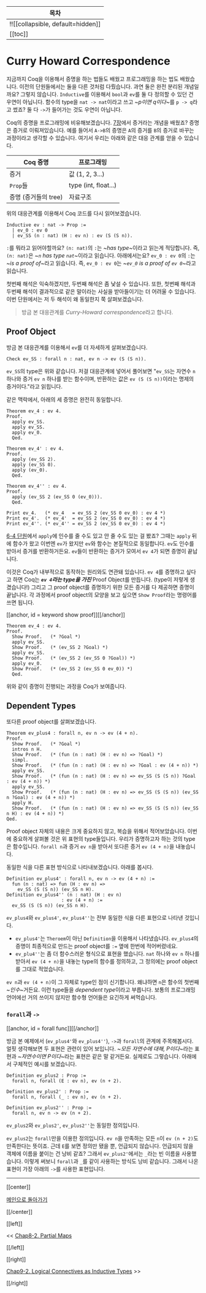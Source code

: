 | 목차 |
|-------------------|
|!![[collapsible, default=hidden]]  |
|[[toc]]|

# Curry Howard Correspondence

지금까지 Coq을 이용해서 증명을 하는 법들도 배웠고 프로그래밍을 하는 법도 배웠습니다. 이전의 단원들에서는 둘을 다른 것처럼 다뤘습니다. 과연 둘은 완전 분리된 개념일까요? 그렇지 않습니다. `Inductive`를 이용해서 `bool`과 `ev`를 둘 다 정의할 수 있던 건 우연이 아닙니다. 함수의 type을 `nat -> nat`이라고 쓰고 ~_p이면 q이다_~를 `p -> q`라고 썼죠? 둘 다 `->`가 들어가는 것도 우연이 아닙니다.

Coq의 증명을 프로그래밍에 비유해보겠습니다. [7장](Chap7-2.html#refevidence)에서 증거라는 개념을 배웠죠? 증명은 증거로 이뤄져있습니다. 예를 들어서 `A->B`의 증명은 `A`의 증거를 `B`의 증거로 바꾸는 과정이라고 생각할 수 있습니다. 여기서 우리는 아래와 같은 대응 관계를 얻을 수 있습니다.

| Coq 증명                 | 프로그래밍  |
|--------------------------|-------------|
| 증거                     | 값 (1, 2, 3...)  |
| `Prop`들                 | type (int, float...)  |
| 증명 (증거들의 tree)      | 자료구조      |

위의 대응관계를 이용해서 Coq 코드를 다시 읽어보겠습니다.

```coq, line_num
Inductive ev : nat -> Prop :=
  | ev_0 : ev 0
  | ev_SS (n : nat) (H : ev n) : ev (S (S n)).
```

`:`를 뭐라고 읽어야할까요? `(n: nat)`의 `:`는 ~_has type_~이라고 읽는게 적당합니다. 즉, `(n: nat)`은 ~_`n` has type `nat`_~이라고 읽습니다. 아래에서는요? `ev_0 : ev 0`의 `:`는 ~_is a proof of_~라고 읽습니다. 즉, `ev_0 : ev 0`는 ~_`ev_0` is a proof of `ev 0`_~라고 읽습니다.

첫번째 해석은 익숙하겠지만, 두번째 해석은 좀 낯설 수 있습니다. 또한, 첫번째 해석과 두번째 해석이 결과적으로 같은 말이라는 사실을 받아들이기는 더 어려울 수 있습니다. 이번 단원에서는 저 두 해석이 왜 동일한지 쭉 살펴보겠습니다.

> 방금 본 대응관계를 *Curry-Howard correspondence*라고 합니다.

## Proof Object

방금 본 대응관계를 이용해서 `ev`를 더 자세하게 살펴보겠습니다.

```coq, line_num
Check ev_SS : forall n : nat, ev n -> ev (S (S n)).
```

`ev_SS`의 type은 위와 같습니다. 저걸 대응관계에 넣어서 풀어보면 "`ev_SS`는 자연수 `n` 하나와 증거 `ev n` 하나를 받는 함수이며, 반환하는 값은 `ev (S (S n))`이라는 명제의 증거이다."라고 읽힙니다.

같은 맥락에서, 아래의 세 증명은 완전히 동일합니다.

```coq, line_num
Theorem ev_4 : ev 4.
Proof.
  apply ev_SS.
  apply ev_SS.
  apply ev_0.
  Qed.

Theorem ev_4' : ev 4.
Proof.
  apply (ev_SS 2).
  apply (ev_SS 0).
  apply (ev_0).
  Qed.

Theorem ev_4'' : ev 4.
Proof.
  apply (ev_SS 2 (ev_SS 0 (ev_0))).
  Qed.

Print ev_4.   (* ev_4   = ev_SS 2 (ev_SS 0 ev_0) : ev 4 *)
Print ev_4'.  (* ev_4'  = ev_SS 2 (ev_SS 0 ev_0) : ev 4 *)
Print ev_4''. (* ev_4'' = ev_SS 2 (ev_SS 0 ev_0) : ev 4 *)
```

[6-4 단원](Chap6-4.html)에서 `apply`에 인수를 줄 수도 있고 안 줄 수도 있는 걸 봤죠? 그때는 `apply` 뒤에 함수가 왔고 이번엔 `ev`가 왔지만 `ev`와 함수는 본질적으로 동일합니다. `ev`도 인수를 받아서 증거를 반환하거든요. `ev`들이 반환하는 증거가 모여서 `ev 4`가 되면 증명이 끝납니다.

이것은 Coq가 내부적으로 동작하는 원리와도 연관돼 있습니다. `ev 4`를 증명하고 싶다고 하면 Coq는 ***`ev 4`라는 type을 가진*** Proof Object를 만듭니다. (type이 저렇게 생겼습니다!) 그리고 그 proof object를 증명하기 위한 모든 증거를 다 제공하면 증명이 끝납니다. 각 과정에서 proof object의 모양을 보고 싶으면 `Show Proof`라는 명령어를 쓰면 됩니다.

[[anchor, id = keyword show proof]][[/anchor]]

```coq, line_num
Theorem ev_4 : ev 4.
Proof.
  Show Proof.   (* ?Goal *)
  apply ev_SS.
  Show Proof.   (* (ev_SS 2 ?Goal) *)
  apply ev_SS.
  Show Proof.   (* (ev_SS 2 (ev_SS 0 ?Goal)) *)
  apply ev_0.
  Show Proof.   (* (ev_SS 2 (ev_SS 0 ev_0)) *)
  Qed.
```

위와 같이 증명이 진행되는 과정을 Coq가 보여줍니다.

## Dependent Types

또다른 proof object를 살펴보겠습니다.

```coq, line_num
Theorem ev_plus4 : forall n, ev n -> ev (4 + n).
Proof.
  Show Proof.   (* ?Goal *)
  intros n H.
  Show Proof.   (* (fun (n : nat) (H : ev n) => ?Goal) *)
  simpl.
  Show Proof.   (* (fun (n : nat) (H : ev n) => ?Goal : ev (4 + n)) *)
  apply ev_SS.
  Show Proof.   (* (fun (n : nat) (H : ev n) => ev_SS (S (S n)) ?Goal : ev (4 + n)) *)
  apply ev_SS.
  Show Proof.   (* (fun (n : nat) (H : ev n) => ev_SS (S (S n)) (ev_SS n ?Goal) : ev (4 + n)) *)
  apply H.
  Show Proof.   (* (fun (n : nat) (H : ev n) => ev_SS (S (S n)) (ev_SS n H) : ev (4 + n)) *)
Qed.
```

Proof object 자체의 내용은 크게 중요하지 않고, 복습을 위해서 적어보았습니다. 이번에 중요하게 살펴볼 것은 위 표현의 type들입니다. 우리가 증명하고자 하는 것의 type은 함수입니다. `forall n`과 증거 `ev n`을 받아서 또다른 증거 `ev (4 + n)`을 내놓습니다.

동일한 식을 다른 표현 방식으로 나타내보겠습니다. 아래를 봅시다.

```coq, line_num
Definition ev_plus4' : forall n, ev n -> ev (4 + n) :=
  fun (n : nat) => fun (H : ev n) =>
    ev_SS (S (S n)) (ev_SS n H).
Definition ev_plus4'' (n : nat) (H : ev n)
                    : ev (4 + n) :=
  ev_SS (S (S n)) (ev_SS n H).
```

`ev_plus4`와 `ev_plus4'`, `ev_plus4''`는 전부 동일한 식을 다른 표현으로 나타낸 것입니다.

- `ev_plus4'`는 `Theroem`이 아닌 `Definition`을 이용해서 나타냈습니다. `ev_plus4`의 증명이 최종적으로 만드는 proof object를 `:=` 옆에 한번에 적어버렸네요.
- `ev_plu4''`는 좀 더 함수스러운 형식으로 표현을 했습니다. `nat` 하나와 `ev n` 하나를 받아서 `ev (4 + n)`을 내놓는 type의 함수를 정의하고, 그 정의에는 proof object를 그대로 적었습니다.

`ev n`과 `ev (4 + n)`이 그 자체로 type인 점이 신기합니다. 왜냐하면 `n`은 함수의 첫번째 ~_인수_~거든요. 이런 type들을 *dependent type*이라고 부릅니다. 보통의 프로그래밍 언어에선 거의 쓰이지 않지만 함수형 언어들은 요긴하게 써먹습니다.

### `forall`과 `->`

[[anchor, id = forall func]][[/anchor]]

방금 본 예제에서 (`ev_plus4'`와 `ev_plus4''`), `->`과 `forall`의 관계에 주목해봅시다. 얼핏 생각해보면 두 표현은 관련이 있어 보입니다. ~_모든 자연수에 대해, P이다_~라는 표현과 ~_자연수이면 P이다_~라는 표현은 같은 말 같거든요. 실제로도 그렇습니다. 아래에서 구체적인 예시를 보겠습니다.

```coq, line_num
Definition ev_plus2 : Prop :=
  forall n, forall (E : ev n), ev (n + 2).

Definition ev_plus2' : Prop :=
  forall n, forall (_ : ev n), ev (n + 2).

Definition ev_plus2'' : Prop :=
  forall n, ev n -> ev (n + 2).
```

`ev_plus2`와 `ev_plus2'`, `ev_plus2''`는 동일한 정의입니다.

`ev_plus2`는 `forall`만을 이용한 정의입니다. `ev n`을 만족하는 모든 `n`이 `ev (n + 2)`도 만족한다는 뜻이죠. 근데 `E`를 보면 정의만 됐을 뿐, 언급되지 않습니다. 언급되지 않을 객체에 이름을 붙이는 건 낭비 같죠? 그래서 `ev_plus2'`에서는 `_`라는 빈 이름을 사용했습니다. 이렇게 써보니 `forall`과 `_`를 같이 사용하는 방식도 낭비 같습니다. 그래서 나온 표현이 가장 아래의 `->`를 사용한 표현입니다.

---

[[center]]

[메인으로 돌아가기](index.html)

[[/center]]

[[left]]

<< [Chap8-2. Partial Maps](Chap8-2.html)

[[/left]]

[[right]]

[Chap9-2. Logical Connectives as Inductive Types](Chap9-2.html) >>

[[/right]]